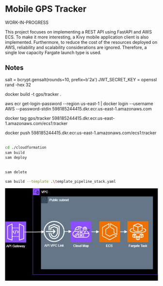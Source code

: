 # Mobile GPS Tracker

WORK-IN-PROGRESS

This project focuses on implementing a REST API using FastAPI and AWS ECS. To make it more interesting, a Kivy mobile application client is also implemented. Furthermore, to reduce the cost of the resources deployed on AWS, reliability and scalability considerations are ignored. Therefore, a single low capacity Fargate launch type is used.

## Notes

salt = bcrypt.gensalt(rounds=10, prefix=b'2a')
JWT_SECRET_KEY = openssl rand -hex 32

docker build -t gps/tracker .

aws ecr get-login-password --region us-east-1 | docker login --username AWS --password-stdin 598185244415.dkr.ecr.us-east-1.amazonaws.com

docker tag gps/tracker 598185244415.dkr.ecr.us-east-1.amazonaws.com/ecs1:tracker

docker push 598185244415.dkr.ecr.us-east-1.amazonaws.com/ecs1:tracker

```bash

cd ./cloudformation
sam build
sam deploy

````

```bash

sam delete

```

```bash
sam build --template .\template_pipeline_stack.yaml

```


<p align="center">
  <img src="./assets/img/nw1.png" />
</p>